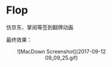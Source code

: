 # Flop
仿京东、掌阅等签到翻牌动画

最终效果：

<div align=center style="width:300px">
![MacDown Screenshot](2017-09-12 09_09_25.gif)
</div>


